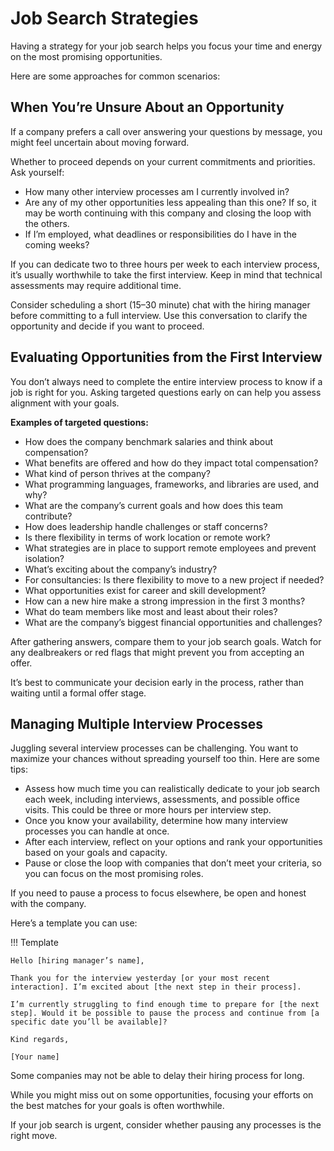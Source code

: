 # Job Search Strategies

Having a strategy for your job search helps you focus your time and energy on the most promising opportunities.

Here are some approaches for common scenarios:

## When You’re Unsure About an Opportunity

If a company prefers a call over answering your questions by message, you might feel uncertain about moving forward.

Whether to proceed depends on your current commitments and priorities. Ask yourself:

- How many other interview processes am I currently involved in?
- Are any of my other opportunities less appealing than this one? If so, it may be worth continuing with this company and closing the loop with the others.
- If I’m employed, what deadlines or responsibilities do I have in the coming weeks?

If you can dedicate two to three hours per week to each interview process, it’s usually worthwhile to take the first interview.
Keep in mind that technical assessments may require additional time.

Consider scheduling a short (15–30 minute) chat with the hiring manager before committing to a full interview.
Use this conversation to clarify the opportunity and decide if you want to proceed.

## Evaluating Opportunities from the First Interview

You don’t always need to complete the entire interview process to know if a job is right for you. Asking targeted questions early on can help you assess alignment with your goals.

**Examples of targeted questions:**

- How does the company benchmark salaries and think about compensation?
- What benefits are offered and how do they impact total compensation?
- What kind of person thrives at the company?
- What programming languages, frameworks, and libraries are used, and why?
- What are the company’s current goals and how does this team contribute?
- How does leadership handle challenges or staff concerns?
- Is there flexibility in terms of work location or remote work?
- What strategies are in place to support remote employees and prevent isolation?
- What’s exciting about the company’s industry?
- For consultancies: Is there flexibility to move to a new project if needed?
- What opportunities exist for career and skill development?
- How can a new hire make a strong impression in the first 3 months?
- What do team members like most and least about their roles?
- What are the company’s biggest financial opportunities and challenges?

After gathering answers, compare them to your job search goals. Watch for any dealbreakers or red flags that might prevent you from accepting an offer.

It’s best to communicate your decision early in the process, rather than waiting until a formal offer stage.

## Managing Multiple Interview Processes

Juggling several interview processes can be challenging. You want to maximize your chances without spreading yourself too thin. Here are some tips:

- Assess how much time you can realistically dedicate to your job search each week, including interviews, assessments, and possible office visits. This could be three or more hours per interview step.
- Once you know your availability, determine how many interview processes you can handle at once.
- After each interview, reflect on your options and rank your opportunities based on your goals and capacity.
- Pause or close the loop with companies that don’t meet your criteria, so you can focus on the most promising roles.

If you need to pause a process to focus elsewhere, be open and honest with the company.

Here’s a template you can use:

!!! Template

    Hello [hiring manager’s name],

    Thank you for the interview yesterday [or your most recent interaction]. I’m excited about [the next step in their process].

    I’m currently struggling to find enough time to prepare for [the next step]. Would it be possible to pause the process and continue from [a specific date you’ll be available]?

    Kind regards,
    
    [Your name]

Some companies may not be able to delay their hiring process for long.

While you might miss out on some opportunities, focusing your efforts on the best matches for your goals is often worthwhile.

If your job search is urgent, consider whether pausing any processes is the right move.
